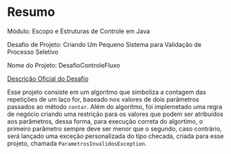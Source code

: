 # Resumo

Módulo: Escopo e Estruturas de Controle em Java

Desafio de Projeto: Criando Um Pequeno Sistema para Validação de Processo Seletivo 

Nome do Projeto: DesafioControleFluxo

[Descrição Oficial do Desafio](https://github.com/digitalinnovationone/trilha-java-basico/tree/main/desafios/controle-fluxo) 

Esse projeto consiste em um algoritmo que simboliza a contagem das repetições de um laço for, baseado nos valores de dois parâmetros passados ao método `contar`. Além do algoritmo, foi implemetado uma regra de negócio criando uma restrição para os valores que podem ser atribuídos aos parâmetros, dessa forma, para execução correta do algortimo, o primeiro parâmetro sempre deve ser menor que o segundo, caso contrário, será lançado uma exceção personalizada do tipo checada, criada para esse projeto, chamada `ParametrosInvalidosException`.
